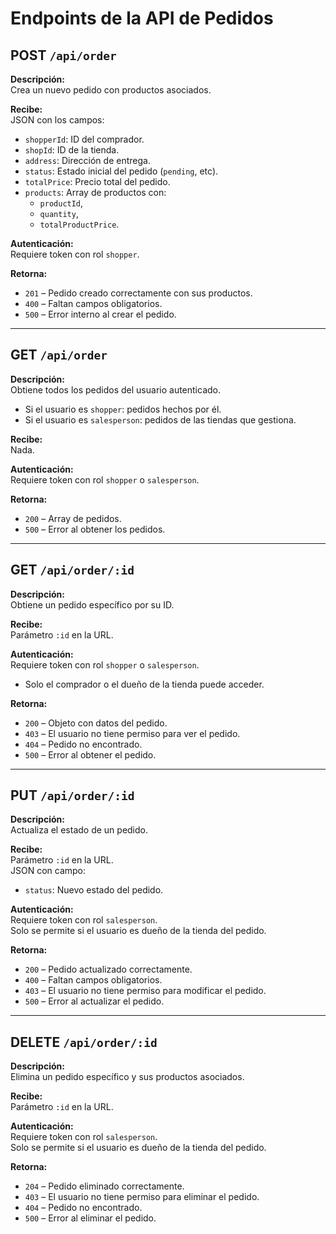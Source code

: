 # Endpoints de la API de Pedidos

## POST `/api/order`

**Descripción:**  
Crea un nuevo pedido con productos asociados.

**Recibe:**  
JSON con los campos:  
- `shopperId`: ID del comprador.  
- `shopId`: ID de la tienda.  
- `address`: Dirección de entrega.  
- `status`: Estado inicial del pedido (`pending`, etc).  
- `totalPrice`: Precio total del pedido.  
- `products`: Array de productos con:  
  - `productId`,  
  - `quantity`,  
  - `totalProductPrice`.

**Autenticación:**  
Requiere token con rol `shopper`.

**Retorna:**
- `201` – Pedido creado correctamente con sus productos.  
- `400` – Faltan campos obligatorios.  
- `500` – Error interno al crear el pedido.

---

## GET `/api/order`

**Descripción:**  
Obtiene todos los pedidos del usuario autenticado.  
- Si el usuario es `shopper`: pedidos hechos por él.  
- Si el usuario es `salesperson`: pedidos de las tiendas que gestiona.

**Recibe:**  
Nada.

**Autenticación:**  
Requiere token con rol `shopper` o `salesperson`.

**Retorna:**
- `200` – Array de pedidos.  
- `500` – Error al obtener los pedidos.

---

## GET `/api/order/:id`

**Descripción:**  
Obtiene un pedido específico por su ID.

**Recibe:**  
Parámetro `:id` en la URL.

**Autenticación:**  
Requiere token con rol `shopper` o `salesperson`.  
- Solo el comprador o el dueño de la tienda puede acceder.

**Retorna:**
- `200` – Objeto con datos del pedido.  
- `403` – El usuario no tiene permiso para ver el pedido.  
- `404` – Pedido no encontrado.  
- `500` – Error al obtener el pedido.

---

## PUT `/api/order/:id`

**Descripción:**  
Actualiza el estado de un pedido.

**Recibe:**  
Parámetro `:id` en la URL.  
JSON con campo:  
- `status`: Nuevo estado del pedido.

**Autenticación:**  
Requiere token con rol `salesperson`.  
Solo se permite si el usuario es dueño de la tienda del pedido.

**Retorna:**
- `200` – Pedido actualizado correctamente.  
- `400` – Faltan campos obligatorios.  
- `403` – El usuario no tiene permiso para modificar el pedido.  
- `500` – Error al actualizar el pedido.

---

## DELETE `/api/order/:id`

**Descripción:**  
Elimina un pedido específico y sus productos asociados.

**Recibe:**  
Parámetro `:id` en la URL.

**Autenticación:**  
Requiere token con rol `salesperson`.  
Solo se permite si el usuario es dueño de la tienda del pedido.

**Retorna:**
- `204` – Pedido eliminado correctamente.  
- `403` – El usuario no tiene permiso para eliminar el pedido.  
- `404` – Pedido no encontrado.  
- `500` – Error al eliminar el pedido.
